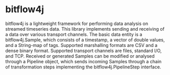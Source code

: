 # bitflow4j
bitflow4j is a lightweight framework for performing data analysis on streamed timeseries data.
This library implements sending and receiving of a data over various transport channels.
The basic data entity is a bitflow4j.Sample, which consists of a timestamp, a vector of double values, and a String-map of tags.
Supported marshalling formats are CSV and a dense binary format.
Supported transport channels are files, standard I/O, and TCP.
Received or generated Samples can be modified or analysed through a Pipeline object, which sends incoming Samples through a chain of
transformation steps implementing the bitflow4j.PipelineStep interface.
